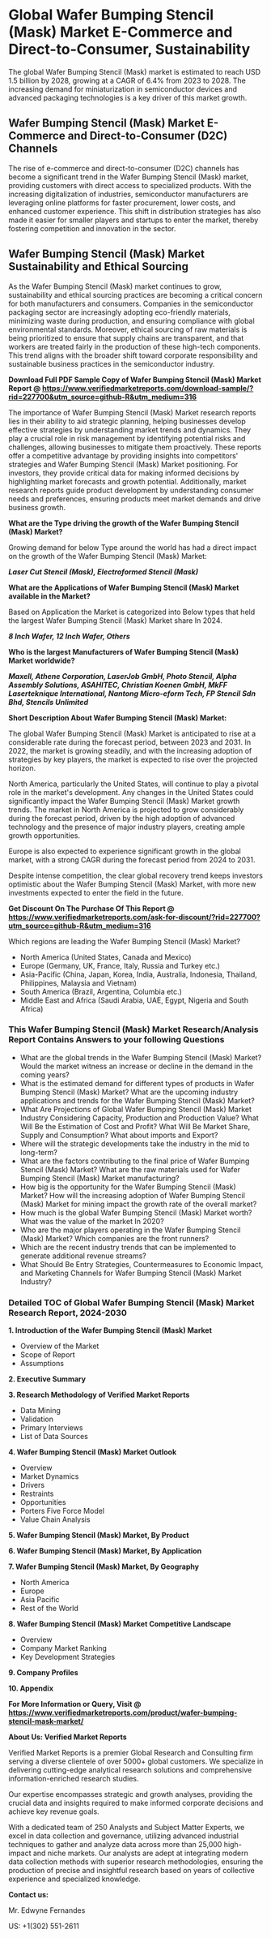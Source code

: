 <h1>Global Wafer Bumping Stencil (Mask) Market E-Commerce and Direct-to-Consumer, Sustainability</h1><p class=""><p>The global Wafer Bumping Stencil (Mask) market is estimated to reach USD 1.5 billion by 2028, growing at a CAGR of 6.4% from 2023 to 2028. The increasing demand for miniaturization in semiconductor devices and advanced packaging technologies is a key driver of this market growth.</p><h2>Wafer Bumping Stencil (Mask) Market E-Commerce and Direct-to-Consumer (D2C) Channels</h2><p>The rise of e-commerce and direct-to-consumer (D2C) channels has become a significant trend in the Wafer Bumping Stencil (Mask) market, providing customers with direct access to specialized products. With the increasing digitalization of industries, semiconductor manufacturers are leveraging online platforms for faster procurement, lower costs, and enhanced customer experience. This shift in distribution strategies has also made it easier for smaller players and startups to enter the market, thereby fostering competition and innovation in the sector.</p><h2>Wafer Bumping Stencil (Mask) Market Sustainability and Ethical Sourcing</h2><p>As the Wafer Bumping Stencil (Mask) market continues to grow, sustainability and ethical sourcing practices are becoming a critical concern for both manufacturers and consumers. Companies in the semiconductor packaging sector are increasingly adopting eco-friendly materials, minimizing waste during production, and ensuring compliance with global environmental standards. Moreover, ethical sourcing of raw materials is being prioritized to ensure that supply chains are transparent, and that workers are treated fairly in the production of these high-tech components. This trend aligns with the broader shift toward corporate responsibility and sustainable business practices in the semiconductor industry.</p></p><p class=""><strong>Download Full PDF Sample Copy of Wafer Bumping Stencil (Mask) Market Report @ <a href="https://www.verifiedmarketreports.com/download-sample/?rid=227700&utm_source=github-R&utm_medium=316" target="_blank">https://www.verifiedmarketreports.com/download-sample/?rid=227700&utm_source=github-R&utm_medium=316</a></strong></p><p>The importance of&nbsp;Wafer Bumping Stencil (Mask) Market research reports lies in their ability to aid strategic planning, helping businesses develop effective strategies by understanding market trends and dynamics. They play a crucial role in risk management by identifying potential risks and challenges, allowing businesses to mitigate them proactively. These reports offer a competitive advantage by providing insights into competitors' strategies and Wafer Bumping Stencil (Mask) Market positioning. For investors, they provide critical data for making informed decisions by highlighting market forecasts and growth potential. Additionally, market research reports guide product development by understanding consumer needs and preferences, ensuring products meet market demands and drive business growth.</p><p><strong>What are the&nbsp;Type driving the growth of the Wafer Bumping Stencil (Mask) Market?</strong></p><p id="" class="">Growing demand for below Type around the world has had a direct impact on the growth of the Wafer Bumping Stencil (Mask) Market:</p><p class=""><em><strong>Laser Cut Stencil (Mask), Electroformed Stencil (Mask)</strong></em></p><p class=""><strong>What are the&nbsp;Applications&nbsp;of Wafer Bumping Stencil (Mask) Market available in the Market?</strong></p><p id="" class="">Based on Application the Market is categorized into Below types that held the largest Wafer Bumping Stencil (Mask) Market share In 2024.</p><p class=""><em><strong>8 Inch Wafer, 12 Inch Wafer, Others</strong></em></p><p class=""><strong>Who is the largest Manufacturers of Wafer Bumping Stencil (Mask) Market worldwide?</strong></p><p><em><strong>Maxell, Athene Corporation, LaserJob GmbH, Photo Stencil, Alpha Assembly Solutions, ASAHITEC, Christian Koenen GmbH, MkFF Laserteknique International, Nantong Micro-eform Tech, FP Stencil Sdn Bhd, Stencils Unlimited</strong></em></p><p id="" class=""><strong>Short Description About Wafer Bumping Stencil (Mask) Market:</strong></p><p>The global Wafer Bumping Stencil (Mask) Market is anticipated to rise at a considerable rate during the forecast period, between 2023 and 2031. In 2022, the market is growing steadily, and with the increasing adoption of strategies by key players, the market is expected to rise over the projected horizon.</p><p>North America, particularly the United States, will continue to play a pivotal role in the market's development. Any changes in the United States could significantly impact the Wafer Bumping Stencil (Mask) Market growth trends. The market in North America is projected to grow considerably during the forecast period, driven by the high adoption of advanced technology and the presence of major industry players, creating ample growth opportunities.</p><p>Europe is also expected to experience significant growth in the global market, with a strong CAGR during the forecast period from 2024 to 2031.</p><p>Despite intense competition, the clear global recovery trend keeps investors optimistic about the Wafer Bumping Stencil (Mask) Market, with more new investments expected to enter the field in the future.</p><p id="" class=""><strong>Get Discount On The Purchase Of This Report @ <a href="https://www.verifiedmarketreports.com/ask-for-discount/?rid=227700?utm_source=github-R&utm_medium=316" target="_blank">https://www.verifiedmarketreports.com/ask-for-discount/?rid=227700?utm_source=github-R&utm_medium=316</a></strong></p><p class="">Which regions are leading the Wafer Bumping Stencil (Mask) Market?</p><ul><li>North America (United States, Canada and Mexico)</li><li>Europe (Germany, UK, France, Italy, Russia and Turkey etc.)</li><li>Asia-Pacific (China, Japan, Korea, India, Australia, Indonesia, Thailand, Philippines, Malaysia and Vietnam)</li><li>South America (Brazil, Argentina, Columbia etc.)</li><li>Middle East and Africa (Saudi Arabia, UAE, Egypt, Nigeria and South Africa)</li></ul><h3 id="" class="">This Wafer Bumping Stencil (Mask) Market Research/Analysis Report Contains Answers to your following Questions</h3><ul><li>What are the global trends in the Wafer Bumping Stencil (Mask) Market? Would the market witness an increase or decline in the demand in the coming years?</li><li>What is the estimated demand for different types of products in Wafer Bumping Stencil (Mask) Market? What are the upcoming industry applications and trends for the Wafer Bumping Stencil (Mask) Market?</li><li>What Are Projections of Global Wafer Bumping Stencil (Mask) Market Industry Considering Capacity, Production and Production Value? What Will Be the Estimation of Cost and Profit? What Will Be Market Share, Supply and Consumption? What about imports and Export?</li><li>Where will the strategic developments take the industry in the mid to long-term?</li><li>What are the factors contributing to the final price of Wafer Bumping Stencil (Mask) Market? What are the raw materials used for Wafer Bumping Stencil (Mask) Market manufacturing?</li><li>How big is the opportunity for the Wafer Bumping Stencil (Mask) Market? How will the increasing adoption of Wafer Bumping Stencil (Mask) Market for mining impact the growth rate of the overall market?</li><li>How much is the global Wafer Bumping Stencil (Mask) Market worth? What was the value of the market In 2020?</li><li>Who are the major players operating in the Wafer Bumping Stencil (Mask) Market? Which companies are the front runners?</li><li>Which are the recent industry trends that can be implemented to generate additional revenue streams?</li><li>What Should Be Entry Strategies, Countermeasures to Economic Impact, and Marketing Channels for Wafer Bumping Stencil (Mask) Market Industry?</li></ul><h3 id="" class="">Detailed TOC of Global Wafer Bumping Stencil (Mask) Market Research Report, 2024-2030</h3><p id="" class=""><strong>1. Introduction of the Wafer Bumping Stencil (Mask) Market</strong></p><ul><li>Overview of the Market</li><li>Scope of Report</li><li>Assumptions</li></ul><p id="" class=""><strong>2. Executive Summary</strong></p><p id="" class=""><strong>3. Research Methodology of Verified Market Reports</strong></p><ul><li>Data Mining</li><li>Validation</li><li>Primary Interviews</li><li>List of Data Sources</li></ul><p id="" class=""><strong>4. Wafer Bumping Stencil (Mask) Market Outlook</strong></p><ul><li>Overview</li><li>Market Dynamics</li><li>Drivers</li><li>Restraints</li><li>Opportunities</li><li>Porters Five Force Model</li><li>Value Chain Analysis</li></ul><p id="" class=""><strong>5. Wafer Bumping Stencil (Mask) Market, By Product</strong></p><p id="" class=""><strong>6. Wafer Bumping Stencil (Mask) Market, By Application</strong></p><p id="" class=""><strong>7. Wafer Bumping Stencil (Mask) Market, By Geography</strong></p><ul><li>North America</li><li>Europe</li><li>Asia Pacific</li><li>Rest of the World</li></ul><p id="" class=""><strong>8. Wafer Bumping Stencil (Mask) Market Competitive Landscape</strong></p><ul><li>Overview</li><li>Company Market Ranking</li><li>Key Development Strategies</li></ul><p id="" class=""><strong>9. Company Profiles</strong></p><p id="" class=""><strong>10. Appendix</strong></p><p id="" class=""><strong>For More Information or Query, Visit @ <a href="https://www.verifiedmarketreports.com/product/wafer-bumping-stencil-mask-market/" target="_blank">https://www.verifiedmarketreports.com/product/wafer-bumping-stencil-mask-market/</a></strong></p><p id="" class=""><strong>About Us: Verified Market Reports</strong></p><p id="" class="">Verified Market Reports is a premier Global Research and Consulting firm serving a diverse clientele of over 5000+ global customers. We specialize in delivering cutting-edge analytical research solutions and comprehensive information-enriched research studies.</p><p id="" class="">Our expertise encompasses strategic and growth analyses, providing the crucial data and insights required to make informed corporate decisions and achieve key revenue goals.</p><p id="" class="">With a dedicated team of 250 Analysts and Subject Matter Experts, we excel in data collection and governance, utilizing advanced industrial techniques to gather and analyze data across more than 25,000 high-impact and niche markets. Our analysts are adept at integrating modern data collection methods with superior research methodologies, ensuring the production of precise and insightful research based on years of collective experience and specialized knowledge.</p><p id="" class=""><strong>Contact us:</strong></p><p id="" class="">Mr. Edwyne Fernandes</p><p id="" class="">US: +1(302) 551-2611</p>